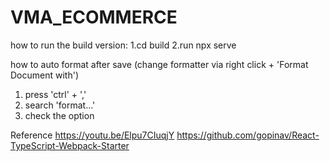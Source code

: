 # VMA_ECOMMERCE
how to run the build version:
1.cd build
2.run npx serve

how to auto format after save (change formatter via right click + 'Format Document with')
1. press 'ctrl' + ','
2. search 'format...'
3. check the option

Reference
https://youtu.be/Elpu7CIuqjY
https://github.com/gopinav/React-TypeScript-Webpack-Starter
